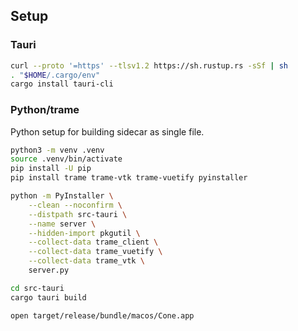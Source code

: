 ## Setup

### Tauri

```bash
curl --proto '=https' --tlsv1.2 https://sh.rustup.rs -sSf | sh
. "$HOME/.cargo/env"
cargo install tauri-cli
```

### Python/trame

Python setup for building sidecar as single file.

```bash
python3 -m venv .venv
source .venv/bin/activate
pip install -U pip
pip install trame trame-vtk trame-vuetify pyinstaller

python -m PyInstaller \
    --clean --noconfirm \
    --distpath src-tauri \
    --name server \
    --hidden-import pkgutil \
    --collect-data trame_client \
    --collect-data trame_vuetify \
    --collect-data trame_vtk \
    server.py

cd src-tauri
cargo tauri build

open target/release/bundle/macos/Cone.app
```
